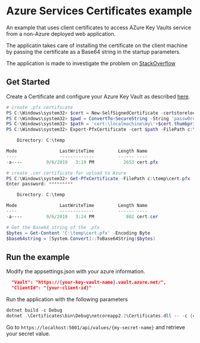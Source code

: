 # Azure Services Certificates example

An example that uses client certificates to access AZure Key Vaults service from a non-Azure deployed web application.

The applicatin takes care of installing the certificate on the client machine by passing the certificate as a Base64 string in the startup parameters.

The application is made to investigate the problem on [StackOverflow][stackoverflow]

## Get Started

Create a Certificate and configure your Azure Key Vault as described [here][azureconfig]. 

```powershell
# create .pfx certificate
PS C:\Windows\system32> $cert = New-SelfSignedCertificate -certstorelocation cert:\localmachine\my -dnsname "dev.skan.ch"
PS C:\Windows\system32> $pwd = ConvertTo-SecureString -String 'passw0rd!' -Force -AsPlaintext
PS C:\Windows\system32> $path = 'cert:\localmachine\my\'+$cert.thumbprint
PS C:\Windows\system32> Export-PfxCertificate -cert $path -FilePath c:\temp\cert.pfx -Password $pwd

    Directory: C:\temp

Mode                LastWriteTime         Length Name
----                -------------         ------ ----
-a----         9/6/2019   3:19 PM           2653 cert.pfx

# create .cer certificate for upload to Azure
PS C:\Windows\system32> Get-PfxCertificate -FilePath c:\temp\cert.pfx | Export-Certificate -FilePath c:\temp\cert.cer -Type CERT
Enter password: *********

    Directory: C:\temp

Mode                LastWriteTime         Length Name
----                -------------         ------ ----
-a----         9/6/2019   3:24 PM            802 cert.cer

# Get the Base64 string of the .pfx
$bytes = Get-Content 'C:\temp\cert.pfx' -Encoding Byte
$base64string = [System.Convert]::ToBase64String($bytes)
```

## Run the example

Modify the appsettings.json with your azure information.

```json
  "Vault": "https://{your-key-vault-name}.vault.azure.net/",
  "ClientId": "{your-client-id}"
```

Run the application with the following parameters

```powershell
dotnet build -c Debug
dotnet .\Certificates\bin\Debug\netcoreapp2.2\Certificates.dll -- -c {certificate-base64-string} -p {certificate-password}
```

Go to `https://localhost:5001/api/values/{my-secret-name}` and retrieve your secret value.

[stackoverflow]: https://stackoverflow.com/questions/57955113/client-certification-exception-when-accessing-azure-key-vaults
[azureconfig]: https://docs.microsoft.com/en-us/aspnet/core/security/key-vault-configuration?view=aspnetcore-2.2#use-application-id-and-x509-certificate-for-non-azure-hosted-apps
